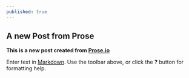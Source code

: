 ```yaml
---
published: true
---
```

## A new Post from Prose

**This is a new post created from [Prose.io](http://prose.io/)**

Enter text in [Markdown](http://daringfireball.net/projects/markdown/). Use the toolbar above, or click the **?** button for formatting help.
